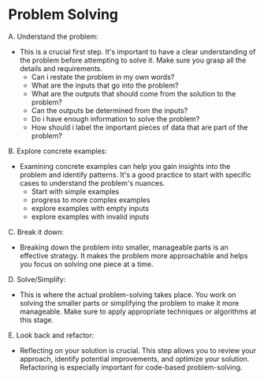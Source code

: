 # Problem Solving

A. Understand the problem:

- This is a crucial first step. It's important to have a clear understanding of the problem before attempting to solve it. Make sure you grasp all the details and requirements.
  - Can i restate the problem in my own words?
  - What are the inputs that go into the problem?
  - What are the outputs that should come from the solution to the problem?
  - Can the outputs be determined from the inputs?
  - Do i have enough information to solve the problem?
  - How should i label the important pieces of data that are part of the problem?

B. Explore concrete examples:

- Examining concrete examples can help you gain insights into the problem and identify patterns. It's a good practice to start with specific cases to understand the problem's nuances.
  - Start with simple examples
  - progress to more complex examples
  - explore examples with empty inputs
  - explore examples with invalid inputs

C. Break it down:

- Breaking down the problem into smaller, manageable parts is an effective strategy. It makes the problem more approachable and helps you focus on solving one piece at a time.

D. Solve/Simplify:

- This is where the actual problem-solving takes place. You work on solving the smaller parts or simplifying the problem to make it more manageable. Make sure to apply appropriate techniques or algorithms at this stage.

E. Look back and refactor:

- Reflecting on your solution is crucial. This step allows you to review your approach, identify potential improvements, and optimize your solution. Refactoring is especially important for code-based problem-solving.
